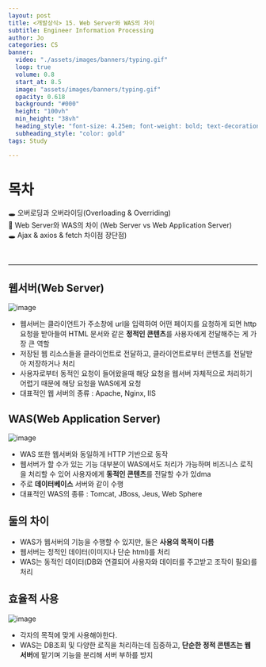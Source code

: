 ```yaml
---
layout: post
title: <개발상식> 15. Web Server와 WAS의 차이
subtitle: Engineer Information Processing
author: Jo
categories: CS
banner:
  video: "./assets/images/banners/typing.gif"
  loop: true
  volume: 0.8
  start_at: 8.5
  image: "assets/images/banners/typing.gif"
  opacity: 0.618
  background: "#000"
  height: "100vh"
  min_height: "38vh"
  heading_style: "font-size: 4.25em; font-weight: bold; text-decoration: underline"
  subheading_style: "color: gold"
tags: Study

---
```


# 목차
🕳 오버로딩과 오버라이딩(Overloading & Overriding) <br>
📌 Web Server와 WAS의 차이 (Web Server vs Web Application Server) <br>
🕳 Ajax & axios & fetch 차이점 장단점) <br>

<br>
<hr>



## 웹서버(Web Server)
![image](https://github.com/CheeseYoung/Cheeseyoung.github.io/assets/132384527/e7c54af7-3cab-4f0b-8885-d0970a15c5f3)
- 웹서버는 클라이언트가 주소창에 url을 입력하여 어떤 페이지를 요청하게 되면 http 요청을 받아들여 HTML 문서와 같은 <b>정적인 콘텐츠</b>를 사용자에게 전달해주는 게 가장 큰 역할
- 저장된 웹 리소스들을 클라이언트로 전달하고, 클라이언트로부터 콘텐츠를 전달받아 저장하거나 처리
- 사용자로부터 동적인 요청이 들어왔을때 해당 요청을 웹서버 자체적으로 처리하기 어렵기 때문에 해당 요청을 WAS에게 요청
- 대표적인 웹 서버의 종류 : Apache, Nginx, IIS

## WAS(Web Application Server)
![image](https://github.com/CheeseYoung/Cheeseyoung.github.io/assets/132384527/1306c270-4af4-44eb-976e-343d96bcdac8)
- WAS 또한 웹서버와 동일하게 HTTP 기반으로 동작
- 웹서버가 할 수가 있는 기능 대부분이 WAS에서도 처리가 가능하며 비즈니스 로직을 처리할 수 있어 사용자에게 <b>동적인 콘텐츠</b>를 전달할 수가 있dma
- 주로 <b>데이터베이스</b> 서버와 같이 수행
- 대표적인 WAS의 종류 : Tomcat, JBoss, Jeus, Web Sphere

## 둘의 차이
- WAS가 웹서버의 기능을 수행할 수 있지만, 둘은 <b>사용의 목적이 다름</b>
- 웹서버는 정적인 데이터(이미지나 단순 html)를 처리
- WAS는 동적인 데이터(DB와 연결되어 사용자와 데이터를 주고받고 조작이 필요)를 처리

## 효율적 사용
![image](https://github.com/CheeseYoung/Cheeseyoung.github.io/assets/132384527/53709161-d741-4988-b7a0-777575dfd98d)
- 각자의 목적에 맞게 사용해야한다.
- WAS는 DB조회 및 다양한 로직을 처리하는데 집중하고, <b>단순한 정적 콘텐츠는 웹 서버</b>에 맡기며 기능을 분리해 서버 부하를 방지







